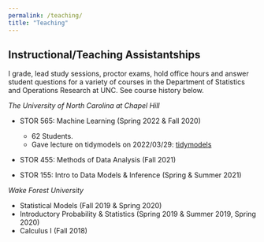 ```yaml
---
permalink: /teaching/
title: "Teaching"
---
```


## Instructional/Teaching Assistantships

I grade, lead study sessions, proctor exams, hold office hours and answer student questions for a variety of courses in the Department of Statistics and Operations Research at UNC. See course history below.

*The University of North Carolina at Chapel Hill*

- STOR 565: Machine Learning (Spring 2022 & Fall 2020)
    - 62 Students.
    - Gave lecture on tidymodels on 2022/03/29: [tidymodels](/images/lectures/presentation.html)
    
- STOR 455: Methods of Data Analysis (Fall 2021)
   
- STOR 155: Intro to Data Models & Inference (Spring & Summer 2021)

*Wake Forest University*
- Statistical Models (Fall 2019 & Spring 2020)
- Introductory Probability & Statistics (Spring 2019 & Summer 2019, Spring 2020)
- Calculus I (Fall 2018)
